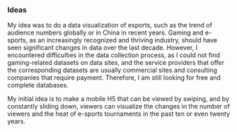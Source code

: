### Ideas
My idea was to do a data visualization of esports, such as the trend of audience numbers globally or in China in recent years. Gaming and e-sports, as an increasingly recognized and thriving industry, should have seen significant changes in data over the last decade. However, I encountered difficulties in the data collection process, as I could not find gaming-related datasets on data sites, and the service providers that offer the corresponding datasets are usually commercial sites and consulting companies that require payment. Therefore, I am still looking for free and complete databases.

My initial idea is to make a mobile H5 that can be viewed by swiping, and by constantly sliding down, viewers can visualize the changes in the number of viewers and the heat of e-sports tournaments in the past ten or even twenty years.
